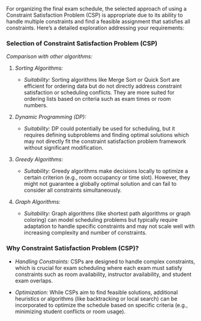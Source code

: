 For organizing the final exam schedule, the selected approach of using a Constraint Satisfaction Problem (CSP) is appropriate due to its ability to handle multiple constraints and find a feasible assignment that satisfies all constraints. Here’s a detailed exploration addressing your requirements:

### Selection of Constraint Satisfaction Problem (CSP)

*Comparison with other algorithms:*

1. *Sorting Algorithms:*
   - *Suitability:* Sorting algorithms like Merge Sort or Quick Sort are efficient for ordering data but do not directly address constraint satisfaction or scheduling conflicts. They are more suited for ordering lists based on criteria such as exam times or room numbers.
   
2. *Dynamic Programming (DP):*
   - *Suitability:* DP could potentially be used for scheduling, but it requires defining subproblems and finding optimal solutions which may not directly fit the constraint satisfaction problem framework without significant modification.

3. *Greedy Algorithms:*
   - *Suitability:* Greedy algorithms make decisions locally to optimize a certain criterion (e.g., room occupancy or time slot). However, they might not guarantee a globally optimal solution and can fail to consider all constraints simultaneously.

4. *Graph Algorithms:*
   - *Suitability:* Graph algorithms (like shortest path algorithms or graph coloring) can model scheduling problems but typically require adaptation to handle specific constraints and may not scale well with increasing complexity and number of constraints.

### Why Constraint Satisfaction Problem (CSP)?

- *Handling Constraints:* CSPs are designed to handle complex constraints, which is crucial for exam scheduling where each exam must satisfy constraints such as room availability, instructor availability, and student exam overlaps.
  
- *Optimization:* While CSPs aim to find feasible solutions, additional heuristics or algorithms (like backtracking or local search) can be incorporated to optimize the schedule based on specific criteria (e.g., minimizing student conflicts or room usage).


